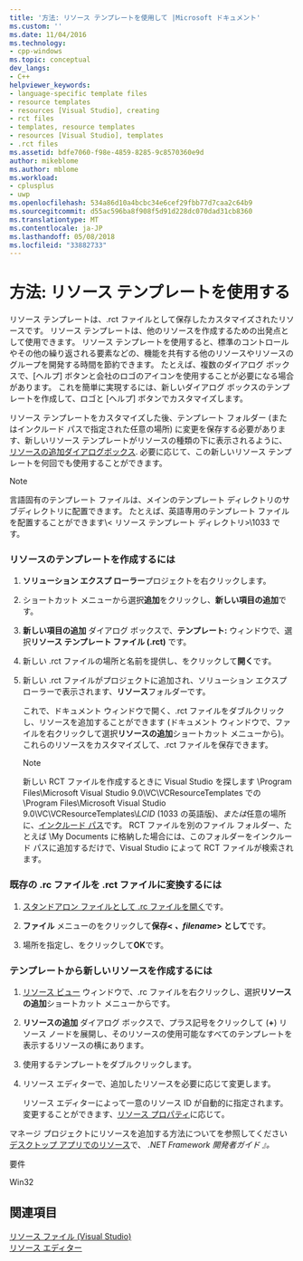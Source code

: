 ```yaml
---
title: '方法: リソース テンプレートを使用して |Microsoft ドキュメント'
ms.custom: ''
ms.date: 11/04/2016
ms.technology:
- cpp-windows
ms.topic: conceptual
dev_langs:
- C++
helpviewer_keywords:
- language-specific template files
- resource templates
- resources [Visual Studio], creating
- rct files
- templates, resource templates
- resources [Visual Studio], templates
- .rct files
ms.assetid: bdfe7060-f98e-4859-8285-9c8570360e9d
author: mikeblome
ms.author: mblome
ms.workload:
- cplusplus
- uwp
ms.openlocfilehash: 534a86d10a4bcbc34e6cef29fbb77d7caa2c64b9
ms.sourcegitcommit: d55ac596ba8f908f5d91d228dc070dad31cb8360
ms.translationtype: MT
ms.contentlocale: ja-JP
ms.lasthandoff: 05/08/2018
ms.locfileid: "33882733"
---
```

# <a name="how-to-use-resource-templates"></a>方法: リソース テンプレートを使用する
リソース テンプレートは、.rct ファイルとして保存したカスタマイズされたリソースです。 リソース テンプレートは、他のリソースを作成するための出発点として使用できます。 リソース テンプレートを使用すると、標準のコントロールやその他の繰り返される要素などの、機能を共有する他のリソースやリソースのグループを開発する時間を節約できます。 たとえば、複数のダイアログ ボックスで、[ヘルプ] ボタンと会社のロゴのアイコンを使用することが必要になる場合があります。 これを簡単に実現するには、新しいダイアログ ボックスのテンプレートを作成して、ロゴと [ヘルプ] ボタンでカスタマイズします。  
  
 リソース テンプレートをカスタマイズした後、テンプレート フォルダー (またはインクルード パスで指定された任意の場所) に変更を保存する必要があります、新しいリソース テンプレートがリソースの種類の下に表示されるように、 [リソースの追加ダイアログボックス](../windows/add-resource-dialog-box.md). 必要に応じて、この新しいリソース テンプレートを何回でも使用することができます。  
  
> [!NOTE]
>  言語固有のテンプレート ファイルは、メインのテンプレート ディレクトリのサブディレクトリに配置できます。 たとえば、英語専用のテンプレート ファイルを配置することができます\\< リソース テンプレート ディレクトリ\>\1033 です。  
  
### <a name="to-create-a-template-for-resources"></a>リソースのテンプレートを作成するには  
  
1.  **ソリューション エクスプ ローラー**プロジェクトを右クリックします。  
  
2.  ショートカット メニューから選択**追加**をクリックし、**新しい項目の追加**です。  
  
3.  **新しい項目の追加** ダイアログ ボックスで、**テンプレート:**  ウィンドウで、選択**リソース テンプレート ファイル (.rct)** です。  
  
4.  新しい .rct ファイルの場所と名前を提供し、をクリックして**開く**です。  
  
5.  新しい .rct ファイルがプロジェクトに追加され、ソリューション エクスプ ローラーで表示されます、**リソース**フォルダーです。  
  
     これで、ドキュメント ウィンドウで開く、.rct ファイルをダブルクリックし、リソースを追加することができます (ドキュメント ウィンドウで、ファイルを右クリックして選択**リソースの追加**ショートカット メニューから)。 これらのリソースをカスタマイズして、.rct ファイルを保存できます。  
  
    > [!NOTE]
    >  新しい RCT ファイルを作成するときに Visual Studio を探します \Program Files\Microsoft Visual Studio 9.0\VC\VCResourceTemplates での \Program Files\Microsoft Visual Studio 9.0\VC\VCResourceTemplates\\*LCID* (1033 の英語版)、*または*任意の場所に、[インクルード パス](../windows/how-to-specify-include-directories-for-resources.md)です。 RCT ファイルを別のファイル フォルダー、たとえば \My Documents に格納した場合には、このフォルダーをインクルード パスに追加するだけで、Visual Studio によって RCT ファイルが検索されます。  
  
### <a name="to-convert-an-existing-rc-file-to-an-rct-file"></a>既存の .rc ファイルを .rct ファイルに変換するには  
  
1.  [スタンドアロン ファイルとして .rc ファイルを開く](../windows/how-to-open-a-resource-script-file-outside-of-a-project-standalone.md)です。  
  
2.  **ファイル** メニューのをクリックして**保存\< *、filename*> として**です。  
  
3.  場所を指定し、をクリックして**OK**です。  
  
### <a name="to-create-a-new-resource-from-a-template"></a>テンプレートから新しいリソースを作成するには  
  
1.  [リソース ビュー](../windows/resource-view-window.md)  ウィンドウで、.rc ファイルを右クリックし、選択**リソースの追加**ショートカット メニューからです。  
  
2.  **リソースの追加** ダイアログ ボックスで、プラス記号をクリックして (**+**) リソース ノードを展開し、そのリソースの使用可能なすべてのテンプレートを表示するリソースの横にあります。  
  
3.  使用するテンプレートをダブルクリックします。  
  
4.  リソース エディターで、追加したリソースを必要に応じて変更します。  
  
     リソース エディターによって一意のリソース ID が自動的に指定されます。 変更することができます、[リソース プロパティ](../windows/changing-the-properties-of-a-resource.md)に応じて。  
  
 マネージ プロジェクトにリソースを追加する方法についてを参照してください[デスクトップ アプリでのリソース](/dotnet/framework/resources/index)で、 *.NET Framework 開発者ガイド 』。*  
  
 要件  
  
 Win32  
  
## <a name="see-also"></a>関連項目  
 [リソース ファイル (Visual Studio)](../windows/resource-files-visual-studio.md)   
 [リソース エディター](../windows/resource-editors.md)